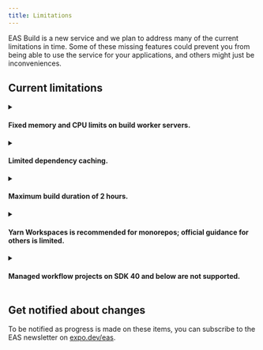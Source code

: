 ```yaml
---
title: Limitations
---
```


EAS Build is a new service and we plan to address many of the current limitations in time. Some of these missing features could prevent you from being able to use the service for your applications, and others might just be inconveniences.

## Current limitations

<details><summary><h4>Fixed memory and CPU limits on build worker servers.</h4></summary>
<p>

The ["Server infrastructure" reference](../server-infrastructure.md) contains the most up-to-date information about the current specifications of the Android (Ubuntu) and iOS  (macOS) build servers. You may find that the resources available are not sufficient to build your app if your build process requires more than 12GB RAM. In the future we will be adding more powerful configurations to increase memory limits and speed up build times.

</p>
</details>

<details><summary><h4>Limited dependency caching.</h4></summary>
<p>

Build jobs for Android install npm and Maven dependencies from a local cache. Build jobs for iOS install npm dependencies from a local cache, but there is no caching for CocoaPods yet.

Intermediate artifacts like `node_modules` directories are not cached and restored (eg: based on `yarn.lock` or `package-lock.json`), but if you commit them to your git repository then they will be uploaded to build servers.

[Learn more about dependency caching](./caching.md).

</p>
</details>

<details><summary><h4>Maximum build duration of 2 hours.</h4></summary>
<p>

If your build takes longer than 2 hours to run, it will be cancelled. This limit is lower on the free plan, and is limit is subject to change in the future.

</p>
</details>

<details><summary><h4>Yarn Workspaces is recommended for monorepos; official guidance for others is limited.</h4></summary>
<p>

While you likely can have success using other monorepo tools like Nx if you are willing to dig in and understand the tooling and get your hands dirty, the Expo team will be unable to provide support and guidance on those tools. We recommend using [Yarn Workspaces](https://yarnpkg.com/en/docs/workspaces) because it is the only monorepo tool that we provide first-class integration with at the moment.

</p>
</details>

<details><summary><h4>Managed workflow projects on SDK 40 and below are not supported.</h4></summary>
<p>

EAS Build supports building iOS/Android native projects, so it works with any React Native app. Support for [Managed Expo projects](/introduction/managed-vs-bare.md) is only available for SDK 41 and higher. **For best results, we recommend using the latest SDK version**, or at least SDK 43.

The goal for managed projects with EAS Build is to remove the limitations commonly encountered with the classic build service (`expo build`): it will produce smaller binaries by only including the dependencies you need, and you will be able to include custom native code.

</p>
</details>

## Get notified about changes

To be notified as progress is made on these items, you can subscribe to the EAS newsletter on [expo.dev/eas](https://expo.dev/eas).

<br />


